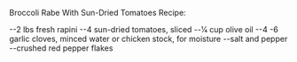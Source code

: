 
Broccoli Rabe With Sun-Dried Tomatoes Recipe:


--2 lbs fresh rapini
--4 sun-dried tomatoes, sliced
--1⁄4 cup olive oil
--4 -6 garlic cloves, minced
water or chicken stock, for moisture
--salt and pepper
--crushed red pepper flakes
